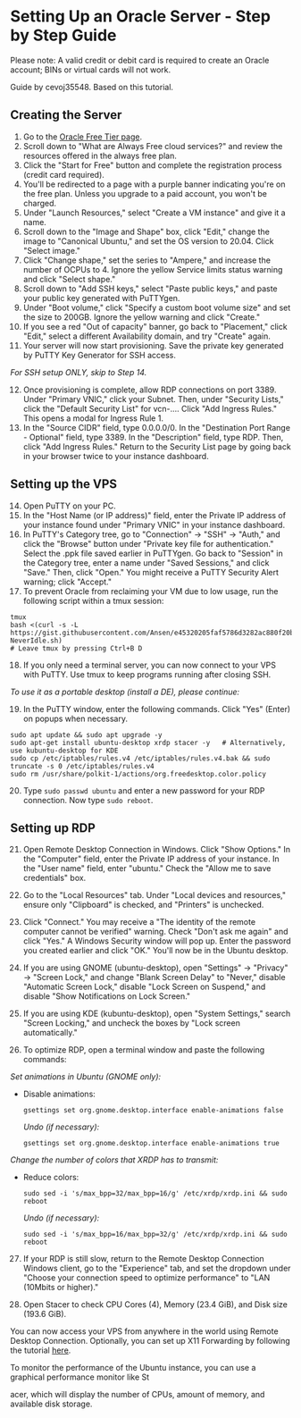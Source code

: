 # Setting Up an Oracle Server - Step by Step Guide

Please note: A valid credit or debit card is required to create an Oracle account; BINs or virtual cards will not work.

Guide by cevoj35548. Based on this tutorial.

## Creating the Server

1. Go to the [Oracle Free Tier page](https://www.oracle.com/cloud/free/).
2. Scroll down to "What are Always Free cloud services?" and review the resources offered in the always free plan.
3. Click the "Start for Free" button and complete the registration process (credit card required).
4. You'll be redirected to a page with a purple banner indicating you're on the free plan. Unless you upgrade to a paid account, you won't be charged.
5. Under "Launch Resources," select "Create a VM instance" and give it a name.
6. Scroll down to the "Image and Shape" box, click "Edit," change the image to "Canonical Ubuntu," and set the OS version to 20.04. Click "Select image."
7. Click "Change shape," set the series to "Ampere," and increase the number of OCPUs to 4. Ignore the yellow Service limits status warning and click "Select shape."
8. Scroll down to "Add SSH keys," select "Paste public keys," and paste your public key generated with PuTTYgen.
9. Under "Boot volume," click "Specify a custom boot volume size" and set the size to 200GB. Ignore the yellow warning and click "Create."
10. If you see a red "Out of capacity" banner, go back to "Placement," click "Edit," select a different Availability domain, and try "Create" again.
11. Your server will now start provisioning. Save the private key generated by PuTTY Key Generator for SSH access.

_For SSH setup ONLY, skip to Step 14._

12. Once provisioning is complete, allow RDP connections on port 3389. Under "Primary VNIC," click your Subnet. Then, under "Security Lists," click the "Default Security List" for vcn-.... Click "Add Ingress Rules." This opens a modal for Ingress Rule 1.
13. In the "Source CIDR" field, type 0.0.0.0/0. In the "Destination Port Range - Optional" field, type 3389. In the "Description" field, type RDP. Then, click "Add Ingress Rules." Return to the Security List page by going back in your browser twice to your instance dashboard.

## Setting up the VPS

14. Open PuTTY on your PC.
15. In the "Host Name (or IP address)" field, enter the Private IP address of your instance found under "Primary VNIC" in your instance dashboard.
16. In PuTTY's Category tree, go to "Connection" -> "SSH" -> "Auth," and click the "Browse" button under "Private key file for authentication." Select the .ppk file saved earlier in PuTTYgen. Go back to "Session" in the Category tree, enter a name under "Saved Sessions," and click "Save." Then, click "Open." You might receive a PuTTY Security Alert warning; click "Accept."
17. To prevent Oracle from reclaiming your VM due to low usage, run the following script within a tmux session:

```shell
tmux
bash <(curl -s -L https://gist.githubusercontent.com/Ansen/e45320205faf5786d3282ac880f20bab/raw/onekey-NeverIdle.sh)
# Leave tmux by pressing Ctrl+B D
```

18. If you only need a terminal server, you can now connect to your VPS with PuTTY. Use tmux to keep programs running after closing SSH.

_To use it as a portable desktop (install a DE), please continue:_

19. In the PuTTY window, enter the following commands. Click "Yes" (Enter) on popups when necessary.

```shell
sudo apt update && sudo apt upgrade -y
sudo apt-get install ubuntu-desktop xrdp stacer -y   # Alternatively, use kubuntu-desktop for KDE
sudo cp /etc/iptables/rules.v4 /etc/iptables/rules.v4.bak && sudo truncate -s 0 /etc/iptables/rules.v4
sudo rm /usr/share/polkit-1/actions/org.freedesktop.color.policy
```

20. Type `sudo passwd ubuntu` and enter a new password for your RDP connection. Now type `sudo reboot`.

## Setting up RDP

21. Open Remote Desktop Connection in Windows. Click "Show Options." In the "Computer" field, enter the Private IP address of your instance. In the "User name" field, enter "ubuntu." Check the "Allow me to save credentials" box.
22. Go to the "Local Resources" tab. Under "Local devices and resources," ensure only "Clipboard" is checked, and "Printers" is unchecked.
23. Click "Connect." You may receive a "The identity of the remote computer cannot be verified" warning. Check "Don't ask me again" and click "Yes." A Windows Security window will pop up. Enter the password you created earlier and click "OK." You'll now be in the Ubuntu desktop.

24. If you are using GNOME (ubuntu-desktop), open "Settings" -> "Privacy" -> "Screen Lock," and change "Blank Screen Delay" to "Never," disable "Automatic Screen Lock," disable "Lock Screen on Suspend," and disable "Show Notifications on Lock Screen."

25. If you are using KDE (kubuntu-desktop), open "System Settings," search "Screen Locking," and uncheck the boxes by "Lock screen automatically."

26. To optimize RDP, open a terminal window and paste the following commands:

_Set animations in Ubuntu (GNOME only):_

- Disable animations:
  ```shell
  gsettings set org.gnome.desktop.interface enable-animations false
  ```
  _Undo (if necessary):_
  ```shell
  gsettings set org.gnome.desktop.interface enable-animations true
  ```

_Change the number of colors that XRDP has to transmit:_

- Reduce colors:
  ```shell
  sudo sed -i 's/max_bpp=32/max_bpp=16/g' /etc/xrdp/xrdp.ini && sudo reboot
  ```
  _Undo (if necessary):_
  ```shell
  sudo sed -i 's/max_bpp=16/max_bpp=32/g' /etc/xrdp/xrdp.ini && sudo reboot
  ```

27. If your RDP is still slow, return to the Remote Desktop Connection Windows client, go to the "Experience" tab, and set the dropdown under "Choose your connection speed to optimize performance" to "LAN (10Mbits or higher)."

28. Open Stacer to check CPU Cores (4), Memory (23.4 GiB), and Disk size (193.6 GiB).

You can now access your VPS from anywhere in the world using Remote Desktop Connection. Optionally, you can set up X11 Forwarding by following the tutorial [here](insert_link_here).

To monitor the performance of the Ubuntu instance, you can use a graphical performance monitor like St

acer, which will display the number of CPUs, amount of memory, and available disk storage.
